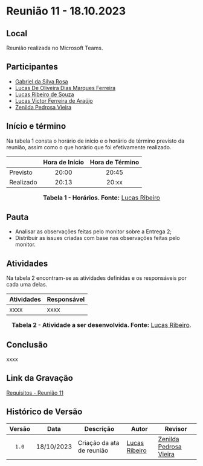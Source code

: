 # Reunião 11 - 18.10.2023

## Local

Reunião realizada no Microsoft Teams.

## Participantes

* [Gabriel da Silva Rosa](https://github.com/gabrielrosa09)
* [Lucas De Oliveira Dias Marques Ferreira](https://github.com/LucasOliveiraDiasMarquesFerreira)
* [Lucas Ribeiro de Souza](https://github.com/lucassouzs)
* [Lucas Victor Ferreira de Araújo](https://github.com/Lucas13032003)
* [Zenilda Pedrosa Vieira](https://github.com/zenildavieira)

## Início e término

Na tabela 1 consta o horário de início e o horário de término previsto da reunião, assim como o que horário que foi efetivamente realizado.

<div align="center">

|               | Hora de Início   | Hora de Término   |
| ------------- | :--------------: | :---------------: |
| Previsto      |      20:00       |      20:45        |
| Realizado     |      20:13       |      20:xx        |

<font size="3"><p style="text-align: center"><b>Tabela 1 - Horários. Fonte:</b> [Lucas Ribeiro](https://github.com/lucassouzs)</b></p></font>

</div>


## Pauta

* Analisar as observações feitas pelo monitor sobre a Entrega 2;
* Distribuir as issues criadas com base nas observações feitas pelo monitor.

## Atividades

Na tabela 2 encontram-se as atividades definidas e os responsáveis por cada uma delas.

<div align="center">

| Atividades       | Responsável   |
| ---------------- | ------------- |
| xxxx             | xxxx          |

<font size="3"><p style="text-align: center"><b>Tabela 2 - Atividade a ser desenvolvida. Fonte:</b> [Lucas Ribeiro](https://github.com/lucassouzs).</b></p></font>

</div>

## Conclusão

xxxx

## Link da Gravação

[Requisitos - Reunião 11](xxxx)

## Histórico de Versão

| Versão | Data | Descrição | Autor | Revisor |
| :----: | ---- | --------- | ----- | ------- |
| `1.0`  |18/10/2023| Criação da ata de reunião | [Lucas Ribeiro](https://github.com/lucassouzs) | [Zenilda Pedrosa Vieira](https://github.com/zenildavieira) |
